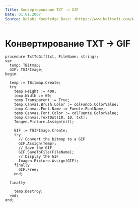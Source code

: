 ```yaml
---
Title: Конвертирование TXT -> GIF
Date: 01.01.2007
Source: Delphi Knowledge Base: <https://www.baltsoft.com/>
---
```



Конвертирование TXT -> GIF
==========

    procedure TxtToGif(txt, FileName: string);
    var
      temp: TBitmap;
      GIF: TGIFImage;
    begin
     
      temp := TBitmap.Create;
      try
        temp.Height := 400;
        temp.Width := 60;
        temp.Transparent := True;
        temp.Canvas.Brush.Color := colFondo.ColorValue;
        temp.Canvas.Font.Name := Fuente.FontName;
        temp.Canvas.Font.Color := colFuente.ColorValue;
        temp.Canvas.TextOut(10, 10, txt);
        Imagen.Picture.Assign(nil);
     
        GIF := TGIFImage.Create;
        try
          // Convert the bitmap to a GIF
          GIF.Assign(Temp);
          // Save the GIF
          GIF.SaveToFile(FileName);
          // Display the GIF
          Imagen.Picture.Assign(GIF);
        finally
          GIF.Free;
        end;
     
      finally
     
        temp.Destroy;
      end;
    end;

